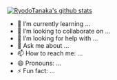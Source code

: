 [![RyodoTanaka's github stats](https://github-readme-stats.vercel.app/api?username=Ramune6110)](https://github.com/anuraghazra/github-readme-stats)

<!--- 🔭 I’m currently working on ... -->
- 🌱 I’m currently learning ...
- 👯 I’m looking to collaborate on ...
- 🤔 I’m looking for help with ...
- 💬 Ask me about ...
- 📫 How to reach me: ...
- 😄 Pronouns: ...
- ⚡ Fun fact: ...

